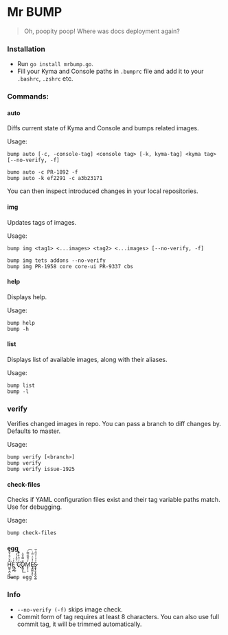 # Mr BUMP
> Oh, poopity poop! Where was docs deployment again?

### Installation

* Run `go install mrbump.go`.
* Fill your Kyma and Console paths in `.bumprc` file and add it to your `.bashrc`, `.zshrc` etc.

### Commands:

#### auto
Diffs current state of Kyma and Console and bumps related images.

Usage:
```
bump auto [-c, -console-tag] <console tag> [-k, kyma-tag] <kyma tag> [--no-verify, -f]

bumo auto -c PR-1892 -f
bump auto -k ef2291 -c a3b23171
```
You can then inspect introduced changes in your local repositories.
#### img
Updates tags of images.

Usage:

```
bump img <tag1> <...images> <tag2> <...images> [--no-verify, -f]

bump img tets addons --no-verify
bump img PR-1958 core core-ui PR-9337 cbs
```
#### help
Displays help.

Usage:

```
bump help
bump -h
```
#### list
Displays list of available images, along with their aliases.

Usage:

```
bump list
bump -l
```
### verify
Verifies changed images in repo. You can pass a branch to diff changes by. Defaults to master.

Usage:

```
bump verify [<branch>]
bump verify
bump verify issue-1925
```
#### check-files
Checks if YAML configuration files exist and their tag variable paths match. Use for debugging.

Usage:

```
bump check-files
```
#### egg

H̫̺͍̩̪̦͍̖͂̊̈́̑̇̌̌̽͘͢E̪̤̯̪̓ͥ ̣̭̗̺̆ͭ̄̓ͨ̓Cͯ͑ͪ̄ͯ͊̽̚҉̴͓͘O̗̳̗̙̐̿͒̆͐͟M̡̗̦̞̓ͧ̄̃̋̿ͬ͡Ę̴̭̰͇͎̯̖̇̉ͧ͑̈̋͑Ş̷̬̟̱͕̥̬̪̝̻ͣͣͭͩͫͧ̅

```
bump egg
```

### Info
* `--no-verify (-f)` skips image check.
* Commit form of tag requires at least 8 characters. You can also use full commit tag, it will be trimmed automatically.

